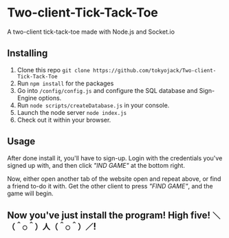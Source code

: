 # Two-client-Tick-Tack-Toe
A two-client tick-tack-toe made with Node.js and Socket.io

## Installing

1. Clone this repo ```git clone https://github.com/tokyojack/Two-client-Tick-Tack-Toe```
2. Run ```npm install``` for the packages
3. Go into ```/config/config.js``` and configure the SQL database and Sign-Engine options.
4. Run ```node scripts/createDatabase.js``` in your console.
5. Launch the node server ```node index.js```
6. Check out it within your browser.

## Usage

After done install it, you'll have to sign-up. Login with the credentials you've signed up with, and then click *"IND GAME"* at the bottom right. 

Now, either open another tab of the website open and repeat above, or find a friend to-do it with. Get the other client to press *"FIND GAME"*, and the game will begin.


## Now you've just install the program! High five! ```＼（＾○＾）人（＾○＾）／```!
